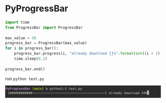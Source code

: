 # PyProgressBar

```python
import time
from ProgressBar import ProgressBar

max_value = 50
progress_bar = ProgressBar(max_value)
for i in progress_bar():
    progress_bar.progress(i, "already download {}%".format(int((i + 1) / max_value * 100)))
    time.sleep(0.2)

progress_bar.end()
```

run `python test.py`

![](./show.jpg)
